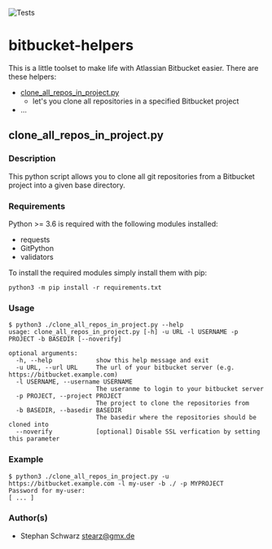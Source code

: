 ![Tests](https://github.com/stearz/bitbucket-helpers/actions/workflows/test-latest.yml/badge.svg)
# bitbucket-helpers

This is a little toolset to make life with Atlassian Bitbucket easier.
There are these helpers:
- [clone_all_repos_in_project.py](#clone_all_repos_in_project.py)
  - let's you clone all repositories in a specified Bitbucket project
- ...

## clone_all_repos_in_project.py

### Description

This python script allows you to clone all git repositories from a Bitbucket project into a given base directory.

### Requirements

Python >= 3.6 is required with the following modules installed:

- requests
- GitPython
- validators

To install the required modules simply install them with pip:

    python3 -m pip install -r requirements.txt

### Usage

    $ python3 ./clone_all_repos_in_project.py --help
    usage: clone_all_repos_in_project.py [-h] -u URL -l USERNAME -p PROJECT -b BASEDIR [--noverify]

    optional arguments:
      -h, --help            show this help message and exit
      -u URL, --url URL     The url of your bitbucket server (e.g. https://bitbucket.example.com)
      -l USERNAME, --username USERNAME
                            The useranme to login to your bitbucket server
      -p PROJECT, --project PROJECT
                            The project to clone the repositories from
      -b BASEDIR, --basedir BASEDIR
                            The basedir where the repositories should be cloned into
      --noverify            [optional] Disable SSL verfication by setting this parameter

### Example

    $ python3 ./clone_all_repos_in_project.py -u https://bitbucket.example.com -l my-user -b ./ -p MYPROJECT
    Password for my-user:  
    [ ... ]

### Author(s)

- Stephan Schwarz <stearz@gmx.de>

